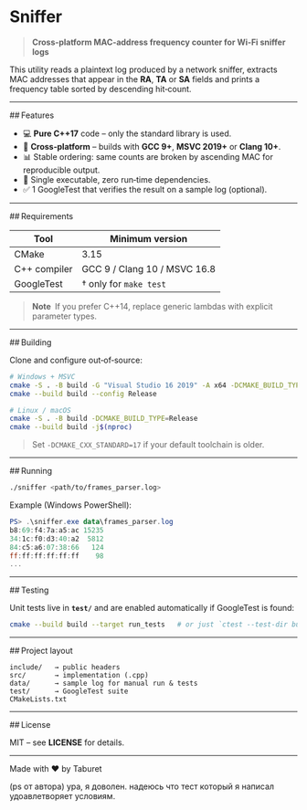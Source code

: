 # Sniffer

> **Cross‑platform MAC‑address frequency counter for Wi‑Fi sniffer logs**

This utility reads a plaintext log produced by a network sniffer, extracts MAC addresses that appear in the **RA**, **TA** or **SA** fields and prints a frequency table sorted by descending hit‑count.

---

\## Features

* 💻 **Pure C++17** code – only the standard library is used.
* 🎯 **Cross‑platform** – builds with **GCC 9+**, **MSVC 2019+** or **Clang 10+**.
* 📊 Stable ordering: same counts are broken by ascending MAC for reproducible output.
* 🔧 Single executable, zero run‑time dependencies.
* ✅ 1 GoogleTest that verifies the result on a sample log (optional).

---

\## Requirements

| Tool         | Minimum version              |
| ------------ | ---------------------------- |
| CMake        | 3.15                         |
| C++ compiler | GCC 9 / Clang 10 / MSVC 16.8 |
| GoogleTest   | † only for `make test`       |

> **Note** If you prefer C++14, replace generic lambdas with explicit parameter types.

---

\## Building

Clone and configure out‑of‑source:

```bash
# Windows + MSVC
cmake -S . -B build -G "Visual Studio 16 2019" -A x64 -DCMAKE_BUILD_TYPE=Release
cmake --build build --config Release

# Linux / macOS
cmake -S . -B build -DCMAKE_BUILD_TYPE=Release
cmake --build build -j$(nproc)
```

> Set `-DCMAKE_CXX_STANDARD=17` if your default toolchain is older.

---

\## Running

```bash
./sniffer <path/to/frames_parser.log>
```

Example (Windows PowerShell):

```powershell
PS> .\sniffer.exe data\frames_parser.log
b8:69:f4:7a:a5:ac 15235
34:1c:f0:d3:40:a2  5812
84:c5:a6:07:38:66   124
ff:ff:ff:ff:ff:ff    98
...
```

---

\## Testing

Unit tests live in **`test/`** and are enabled automatically if GoogleTest is found:

```bash
cmake --build build --target run_tests   # or just `ctest --test-dir build`
```

---

\## Project layout

```
include/   → public headers
src/       → implementation (.cpp)
data/      → sample log for manual run & tests
test/      → GoogleTest suite
CMakeLists.txt
```

---

\## License

MIT – see **LICENSE** for details.

---

Made with ❤ by Taburet

(ps от автора)
ура, я доволен. надеюсь что тест который я написал удоавлетворяет условиям.
